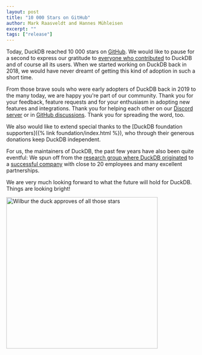 ```yaml
---
layout: post
title: "10 000 Stars on GitHub"
author: Mark Raasveldt and Hannes Mühleisen
excerpt: ""
tags: ["release"]
---
```


Today, DuckDB reached 10 000 stars on [GitHub](https://github.com/duckdb/duckdb). We would like to pause for a second to express our gratitude to [everyone who contributed](https://github.com/duckdb/duckdb/graphs/contributors) to DuckDB and of course all its users. When we started working on DuckDB back in 2018, we would have never dreamt of getting this kind of adoption in such a short time.

From those brave souls who were early adopters of DuckDB back in 2019 to the many today, we are happy you're part of our community. Thank you for your feedback, feature requests and for your enthusiasm in adopting new features and integrations. Thank you for helping each other on our [Discord server](http://discord.duckdb.org/) or in [GitHub discussions](https://github.com/duckdb/duckdb/discussions). Thank you for spreading the word, too.

We also would like to extend special thanks to the [DuckDB foundation supporters]({% link foundation/index.html %}), who through their generous donations keep DuckDB independent.

For us, the maintainers of DuckDB, the past few years have also been quite eventful: We spun off from the [research group where DuckDB originated](https://www.cwi.nl/en/groups/database-architectures/) to a [successful company](https://duckdblabs.com/) with close to 20 employees and many excellent partnerships.

We are very much looking forward to what the future will hold for DuckDB. Things are looking bright!


<img src="/images/blog/wilbur-the-duck.jpg" alt="Wilbur the duck approves of all those stars" width=400/>
